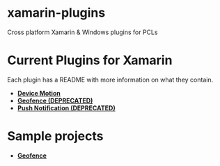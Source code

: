 xamarin-plugins
===============

Cross platform Xamarin & Windows plugins for PCLs

# Current Plugins for Xamarin

Each plugin has a README with more information on what they contain.
* **[Device Motion](https://github.com/rdelrosario/xamarin-plugins/tree/master/DeviceMotion)**
* **[Geofence (DEPRECATED)](https://github.com/domaven/xamarin-plugins/tree/master/Geofence)**
* **[Push Notification (DEPRECATED)](https://github.com/rdelrosario/xamarin-plugins/tree/master/PushNotification)** 

# Sample projects
* **[Geofence](https://github.com/domaven/xamarin-plugins/tree/master/Samples/Geofence)**
